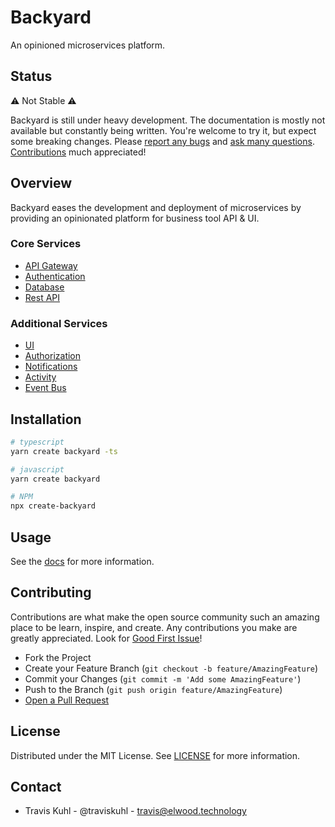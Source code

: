# Backyard

An opinioned microservices platform.

## Status
:warning: Not Stable :warning:

Backyard is still under heavy development. The documentation is mostly not available but constantly being written. You're welcome to try it, but expect some breaking changes. Please [report any bugs](https://github.com/elwood-technology/backyard/issues/new/choose) and [ask many questions](https://github.com/elwood-technology/backyard/discussions). [Contributions](https://github.com/elwood-technology/backyard#contributing) much appreciated!

## Overview
Backyard eases the development and deployment of microservices by providing an opinionated platform for business tool API & UI.

### Core Services
- [API Gateway](./packages/service/kong)
- [Authentication](./packages/service/gotrue)
- [Database](./packages/service/postgres)
- [Rest API](./packages/service/postgrest)

### Additional Services
 - [UI](./packages/services/ui)
 - [Authorization](./packages/service/zuul)
 - [Notifications](./packages/service/notifications)
 - [Activity](./packages/services/activity)
 - [Event Bus](./packages/service/events)

## Installation

```bash
# typescript
yarn create backyard -ts

# javascript
yarn create backyard

# NPM
npx create-backyard
```

## Usage
See the [docs](./docs) for more information.

## Contributing
Contributions are what make the open source community such an amazing place to be learn, inspire, and create. Any contributions you make are greatly appreciated. Look for [Good First Issue](https://github.com/elwood-technology/backyard/labels/good%20first%20issue)!

- Fork the Project
- Create your Feature Branch (`git checkout -b feature/AmazingFeature`)
- Commit your Changes (`git commit -m 'Add some AmazingFeature'`)
- Push to the Branch (`git push origin feature/AmazingFeature`)
- [Open a Pull Request](https://github.com/elwood-technology/backyard/compare)

## License
Distributed under the MIT License. See [LICENSE](./LICENSE) for more information.

## Contact
- Travis Kuhl - @traviskuhl - travis@elwood.technology

